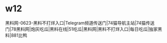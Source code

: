 # w12
黑料网-0623-黑料不打烊入口|Telegram频道传送门|74猫导航主站|74猫传送门|78黑料网|炮灰吃瓜|黑料在线|51吃瓜|黑料网|黑料不打烊入口|每日吃瓜|独家黑料|881比鸭
